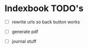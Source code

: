 # Indexbook TODO's

- [ ] rewrite urls so back button works
- [ ] generate pdf
- [ ] journal stuff
 